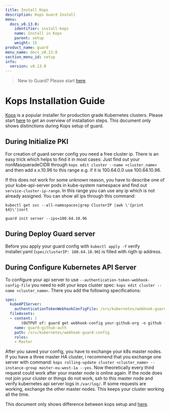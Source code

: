 ```yaml
---
title: Install Kops
description: Kops Guard Install
menu:
  docs_v0.13.0:
    identifier: install-kops
    name: Install in Kops
    parent: setup
    weight: 15
product_name: guard
menu_name: docs_v0.13.0
section_menu_id: setup
info:
  version: v0.13.0
---
```


> New to Guard? Please start [here](/docs/v0.13.0/concepts).

# Kops Installation Guide

[Kops](https://github.com/kubernetes/kops) is a popular installer for production grade Kubernetes clusters. Please start [here](/docs/v0.13.0/setup/install) to get an overview of installation steps. This document only shows distinctions during Kops setup of guard.

## During Initialize PKI
For creation of guard server config you need a free cluster ip. There is an easy trick which helps to find it in most cases: Just find out your nonMasqueradeCIDR through `kops edit cluster --name <cluster_name>` and then add x.x.10.96 to this range e.g. if it is 100.64.0.0 use 100.64.10.96.

If this does not work for some unknown reason, you have to describe one of your kube-api-server pods in kube-system namespace and find out `service-cluster-ip-range`. In this range you can use any ip which is not already assigned. You can show all ips through this command:

```console
kubectl get svc --all-namespaces|grep ClusterIP |awk \'{print $4}\'|sort
```

```console
guard init server --ips=100.64.10.96
```

## During Deploy Guard server
Before you apply your guard config with `kubectl apply -f` verify installer.yaml (`spec/clusterIP: 100.64.10.96`) is filled with rigth ip address.

## During Configure Kubernetes API Server
To configure your api server to use `--authentication-token-webhook-config-file` you need to edit
your kops cluster spec: `kops edit cluster --name <cluster_name>`. There you add the following
specifications:

```yaml
spec:
  kubeAPIServer:
    authenticationTokenWebhookConfigFile: /srv/kubernetes/webhook-guard-config
  fileAssets:
  - content: |
       (OUTPUT of: guard get webhook-config your-github-org -o github --addr=100.64.10.96:443)
    name: guard-github-auth
    path: /srv/kubernetes/webhook-guard-config
    roles:
    - Master
```

After you saved your config, you have to exchange your k8s master nodes. If you have a three
master HA cluster, i recommend that you exchange one server with command: `kops rolling-update
cluster <cluster_name> --instance-group master-eu-west-1a --yes`. Now theoretically every third
request could work after your master node is online again. If the node does not join your cluster
or things do not work, ssh to this master node and verify kubernetes api server logs in `/var/log/`.
If some requests are working, exchange the other master nodes. This keeps your cluster working all
the time.

This document only shows difference between kops setup and [here](/docs/v0.13.0/setup/install).
